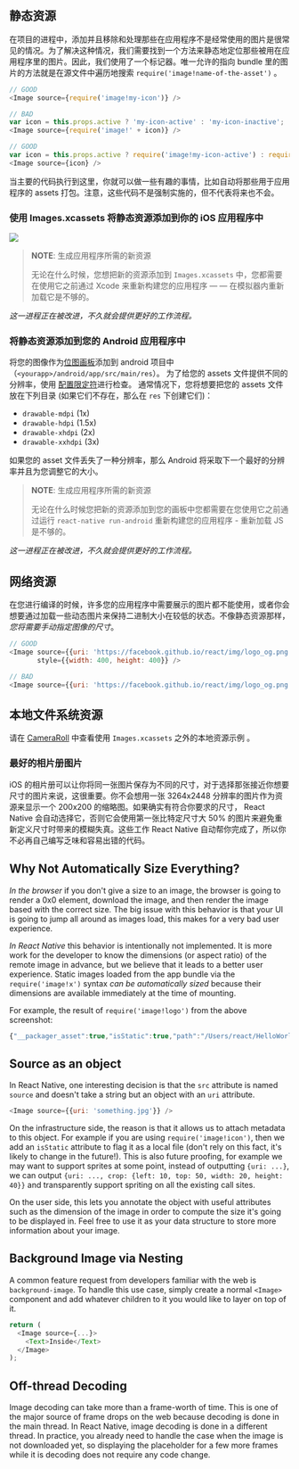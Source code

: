 ## 静态资源

在项目的进程中，添加并且移除和处理那些在应用程序不是经常使用的图片是很常见的情况。为了解决这种情况，我们需要找到一个方法来静态地定位那些被用在应用程序里的图片。因此，我们使用了一个标记器。唯一允许的指向 bundle 里的图片的方法就是在源文件中遍历地搜索 `require('image!name-of-the-asset')` 。

```javascript
// GOOD
<Image source={require('image!my-icon')} />

// BAD
var icon = this.props.active ? 'my-icon-active' : 'my-icon-inactive';
<Image source={require('image!' + icon)} />

// GOOD
var icon = this.props.active ? require('image!my-icon-active') : require('image!my-icon-inactive');
<Image source={icon} />
```

当主要的代码执行到这里，你就可以做一些有趣的事情，比如自动将那些用于应用程序的 assets 打包。注意，这些代码不是强制实施的，但不代表将来也不会。

### 使用 Images.xcassets 将静态资源添加到你的 iOS 应用程序中

![](/react-native/img/StaticImageAssets.png)

> **NOTE**: 生成应用程序所需的新资源
>
> 无论在什么时候，您想把新的资源添加到 `Images.xcassets` 中，您都需要在使用它之前通过 Xcode 来重新构建您的应用程序 — — 在模拟器内重新加载它是不够的。

*这一进程正在被改进，不久就会提供更好的工作流程。*

### 将静态资源添加到您的 Android 应用程序中

将您的图像作为[位图画板](http://developer.android.com/guide/topics/resources/drawable-resource.html#Bitmap)添加到 android 项目中（`<yourapp>/android/app/src/main/res`）。 为了给您的 assets 文件提供不同的分辨率，使用 [配置限定符](http://developer.android.com/guide/practices/screens_support.html#qualifiers)进行检查。 通常情况下，您将想要把您的 assets 文件放在下列目录 (如果它们不存在，那么在 `res` 下创建它们)：

* `drawable-mdpi` (1x)
* `drawable-hdpi` (1.5x)
* `drawable-xhdpi` (2x)
* `drawable-xxhdpi` (3x)

如果您的 asset 文件丢失了一种分辨率，那么 Android 将采取下一个最好的分辨率并且为您调整它的大小。

> **NOTE**: 生成应用程序所需的新资源
>
> 无论在什么时候您把新的资源添加到您的画板中您都需要在您使用它之前通过运行 `react-native run-android` 重新构建您的应用程序 - 重新加载 JS 是不够的。

*这一进程正在被改进，不久就会提供更好的工作流程。*

## 网络资源

在您进行编译的时候，许多您的应用程序中需要展示的图片都不能使用，或者你会想要通过加载一些动态图片来保持二进制大小在较低的状态。不像静态资源那样，*您将需要手动指定图像的尺寸*。 

```javascript
// GOOD
<Image source={{uri: 'https://facebook.github.io/react/img/logo_og.png'}}
       style={{width: 400, height: 400}} />

// BAD
<Image source={{uri: 'https://facebook.github.io/react/img/logo_og.png'}} />
```

## 本地文件系统资源

请在 [CameraRoll](/react-native/docs/cameraroll.html) 中查看使用 `Images.xcassets` 之外的本地资源示例 。

### 最好的相片册图片

iOS 的相片册可以让你将同一张图片保存为不同的尺寸，对于选择那张接近你想要尺寸的图片来说，这很重要。你不会想用一张 3264x2448 分辨率的图片作为资源来显示一个 200x200 的缩略图。如果确实有符合你要求的尺寸， React Native 会自动选择它，否则它会使用第一张比特定尺寸大 50% 的图片来避免重新定义尺寸时带来的模糊失真。这些工作 React Native 自动帮你完成了，所以你不必再自己编写乏味和容易出错的代码。

## Why Not Automatically Size Everything?

*In the browser* if you don't give a size to an image, the browser is going to render a 0x0 element, download the image, and then render the image based with the correct size. The big issue with this behavior is that your UI is going to jump all around as images load, this makes for a very bad user experience.

*In React Native* this behavior is intentionally not implemented. It is more work for the developer to know the dimensions (or aspect ratio) of the remote image in advance, but we believe that it leads to a better user experience. Static images loaded from the app bundle via the `require('image!x')` syntax *can be automatically sized* because their dimensions are available immediately at the time of mounting.

For example, the result of `require('image!logo')` from the above screenshot:

```javascript
{"__packager_asset":true,"isStatic":true,"path":"/Users/react/HelloWorld/iOS/Images.xcassets/react.imageset/logo.png","uri":"logo","width":591,"height":573}
```

## Source as an object

In React Native, one interesting decision is that the `src` attribute is named `source` and doesn't take a string but an object with an `uri` attribute.

```javascript
<Image source={{uri: 'something.jpg'}} />
```

On the infrastructure side, the reason is that it allows us to attach metadata to this object. For example if you are using `require('image!icon')`, then we add an `isStatic` attribute to flag it as a local file (don't rely on this fact, it's likely to change in the future!). This is also future proofing, for example we may want to support sprites at some point, instead of outputting `{uri: ...}`, we can output `{uri: ..., crop: {left: 10, top: 50, width: 20, height: 40}}` and transparently support spriting on all the existing call sites.

On the user side, this lets you annotate the object with useful attributes such as the dimension of the image in order to compute the size it's going to be displayed in. Feel free to use it as your data structure to store more information about your image.

## Background Image via Nesting

A common feature request from developers familiar with the web is `background-image`. To handle this use case, simply create a normal `<Image>` component and add whatever children to it you would like to layer on top of it.

```javascript
return (
  <Image source={...}>
    <Text>Inside</Text>
  </Image>
);
```

## Off-thread Decoding

Image decoding can take more than a frame-worth of time. This is one of the major source of frame drops on the web because decoding is done in the main thread. In React Native, image decoding is done in a different thread. In practice, you already need to handle the case when the image is not downloaded yet, so displaying the placeholder for a few more frames while it is decoding does not require any code change.
